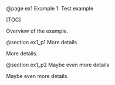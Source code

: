 @page ex1 Example 1: Test example

[TOC]

Overview of the example.

@section ex1_p1 More details

More details.

@section ex1_p2 Maybe even more details

Maybe even more details.
